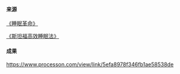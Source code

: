 #### 来源

[《睡眠革命》](<https://www.amazon.cn/dp/B074N2H8QM/ref=pd_ybh_a_6?_encoding=UTF8&psc=1&refRID=XB41ARP06TS2Z7YJ7947>)

[《斯坦福高效睡眠法》](<https://www.amazon.cn/dp/B07JFRFFNV/ref=pd_ybh_a_8?_encoding=UTF8&psc=1&refRID=XB41ARP06TS2Z7YJ7947>)

#### 成果

<https://www.processon.com/view/link/5efa8978f346fb1ae58538de>